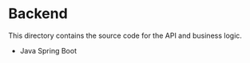 # Backend

This directory contains the source code for the API and business logic.

- Java Spring Boot
